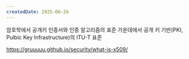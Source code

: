 ```yaml
---
createdDate: 2025-06-26
---
```

암호학에서 공개키 인증서와 인증 알고리즘의 표준 가운데에서 공개 키 기반(PKI, Pulbic Key Infrastructure)의 ITU-T 표준

https://gruuuuu.github.io/security/what-is-x509/